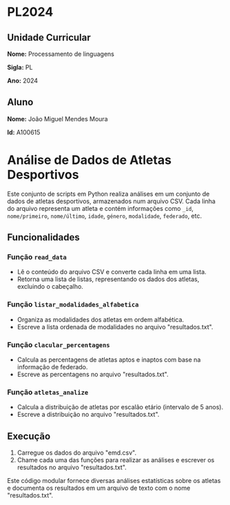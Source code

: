 # PL2024

## Unidade Curricular

**Nome:** Processamento de linguagens

**Sigla:** PL

**Ano:** 2024

## Aluno

**Nome:** João Miguel Mendes Moura

**Id:** A100615


# Análise de Dados de Atletas Desportivos

Este conjunto de scripts em Python realiza análises em um conjunto de dados de atletas desportivos, armazenados num arquivo CSV. Cada linha do arquivo representa um atleta e contém informações como `_id`, `nome/primeiro`, `nome/último`, `idade`, `género`, `modalidade`, `federado`, etc.

## Funcionalidades

### Função `read_data`

- Lê o conteúdo do arquivo CSV e converte cada linha em uma lista.
- Retorna uma lista de listas, representando os dados dos atletas, excluindo o cabeçalho.

### Função `listar_modalidades_alfabetica`

- Organiza as modalidades dos atletas em ordem alfabética.
- Escreve a lista ordenada de modalidades no arquivo "resultados.txt".

### Função `clacular_percentagens`

- Calcula as percentagens de atletas aptos e inaptos com base na informação de federado.
- Escreve as percentagens no arquivo "resultados.txt".

### Função `atletas_analize`

- Calcula a distribuição de atletas por escalão etário (intervalo de 5 anos).
- Escreve a distribuição no arquivo "resultados.txt".

## Execução

1. Carregue os dados do arquivo "emd.csv".
2. Chame cada uma das funções para realizar as análises e escrever os resultados no arquivo "resultados.txt".

Este código modular fornece diversas análises estatísticas sobre os atletas e documenta os resultados em um arquivo de texto com o nome "resultados.txt".
